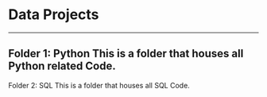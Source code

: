 # Data Projects

---
Folder 1: Python
This is a folder that houses all Python related Code.
---
Folder 2: SQL
This is a folder that houses all SQL Code.
